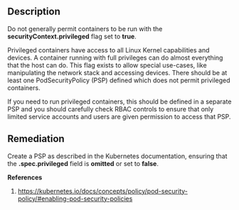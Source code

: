 ## Description

Do not generally permit containers to be run with the **securityContext.privileged** flag
set to **true**.

Privileged containers have access to all Linux Kernel capabilities and devices. A container
running with full privileges can do almost everything that the host can do. This flag exists
to allow special use-cases, like manipulating the network stack and accessing devices.
There should be at least one PodSecurityPolicy (PSP) defined which does not permit
privileged containers.

If you need to run privileged containers, this should be defined in a separate PSP and you
should carefully check RBAC controls to ensure that only limited service accounts and
users are given permission to access that PSP.

## Remediation

Create a PSP as described in the Kubernetes documentation, ensuring that the **.spec.privileged** field is **omitted** or set to **false**.

**References**

1. https://kubernetes.io/docs/concepts/policy/pod-security-policy/#enabling-pod-security-policies